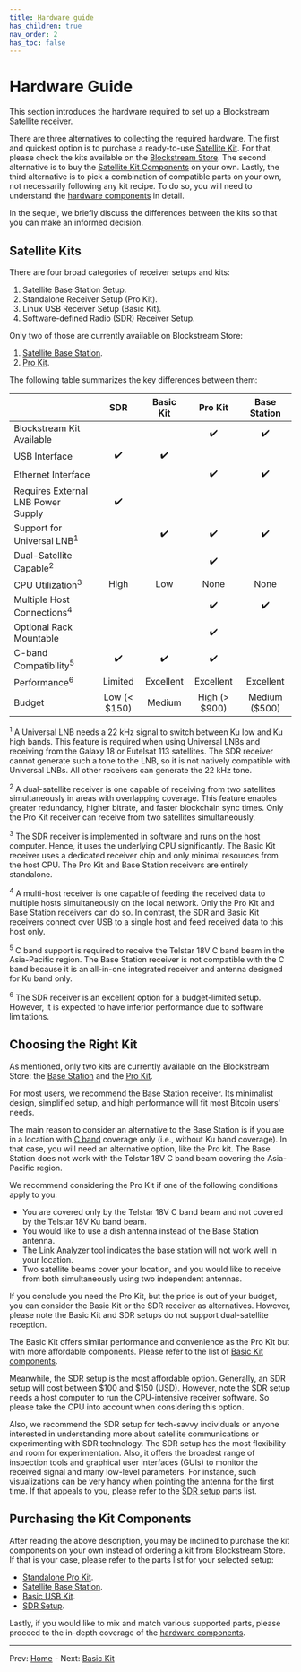 ```yaml
---
title: Hardware guide
has_children: true
nav_order: 2
has_toc: false
---
```


# Hardware Guide

This section introduces the hardware required to set up a Blockstream Satellite receiver.

There are three alternatives to collecting the required hardware. The first and quickest option is to purchase a ready-to-use [Satellite Kit](#satellite-kits). For that, please check the kits available on the [Blockstream Store](https://store.blockstream.com/product-category/satellite_kits/). The second alternative is to buy the [Satellite Kit Components](#purchasing-the-kit-components) on your own. Lastly, the third alternative is to pick a combination of compatible parts on your own, not necessarily following any kit recipe. To do so, you will need to understand the [hardware components](hardware-components.md) in detail.

In the sequel, we briefly discuss the differences between the kits so that you can make an informed decision.

## Satellite Kits

There are four broad categories of receiver setups and kits:

1. Satellite Base Station Setup.
2. Standalone Receiver Setup (Pro Kit).
3. Linux USB Receiver Setup (Basic Kit).
4. Software-defined Radio (SDR) Receiver Setup.

Only two of those are currently available on Blockstream Store:

1. [Satellite Base Station](https://store.blockstream.com/products/blockstream-satellite-base-station/).
2. [Pro Kit](https://store.blockstream.com/products/blockstream-satellite-pro-kit/).

The following table summarizes the key differences between them:

|                                       |        SDR         |     Basic Kit      |      Pro Kit       |    Base Station    |
| ------------------------------------- | :----------------: | :----------------: | :----------------: | :----------------: |
| Blockstream Kit Available             |                    |                    | :heavy_check_mark: | :heavy_check_mark: |
| USB Interface                         | :heavy_check_mark: | :heavy_check_mark: |                    |                    |
| Ethernet Interface                    |                    |                    | :heavy_check_mark: | :heavy_check_mark: |
| Requires External LNB Power Supply    | :heavy_check_mark: |                    |                    |                    |
| Support for Universal LNB<sup>1</sup> |                    | :heavy_check_mark: | :heavy_check_mark: | :heavy_check_mark: |
| Dual-Satellite Capable<sup>2</sup>    |                    |                    | :heavy_check_mark: |                    |
| CPU Utilization<sup>3</sup>           |        High        |        Low         |        None        |        None        |
| Multiple Host Connections<sup>4</sup> |                    |                    | :heavy_check_mark: | :heavy_check_mark: |
| Optional Rack Mountable               |                    |                    | :heavy_check_mark: |                    |
| C-band Compatibility<sup>5</sup>      | :heavy_check_mark: | :heavy_check_mark: | :heavy_check_mark: |                    |
| Performance<sup>6</sup>               |      Limited       |     Excellent      |     Excellent      |     Excellent      |
| Budget                                |    Low (< $150)    |       Medium       |   High (> $900)    |   Medium ($500)    |

<sup>1</sup> A Universal LNB needs a 22 kHz signal to switch between Ku low and Ku high bands. This feature is required when using Universal LNBs and receiving from the Galaxy 18 or Eutelsat 113 satellites. The SDR receiver cannot generate such a tone to the LNB, so it is not natively compatible with Universal LNBs. All other receivers can generate the 22 kHz tone.

<sup>2</sup> A dual-satellite receiver is one capable of receiving from two satellites simultaneously in areas with overlapping coverage. This feature enables greater redundancy, higher bitrate, and faster blockchain sync times. Only the Pro Kit receiver can receive from two satellites simultaneously.

<sup>3</sup> The SDR receiver is implemented in software and runs on the host computer. Hence, it uses the underlying CPU significantly. The Basic Kit receiver uses a dedicated receiver chip and only minimal resources from the host CPU. The Pro Kit and Base Station receivers are entirely standalone.

<sup>4</sup> A multi-host receiver is one capable of feeding the received data to multiple hosts simultaneously on the local network. Only the Pro Kit and Base Station receivers can do so. In contrast, the SDR and Basic Kit receivers connect over USB to a single host and feed received data to this host only.

<sup>5</sup> C band support is required to receive the Telstar 18V C band beam in the Asia-Pacific region. The Base Station receiver is not compatible with the C band because it is an all-in-one integrated receiver and antenna designed for Ku band only.

<sup>6</sup> The SDR receiver is an excellent option for a budget-limited setup. However, it is expected to have inferior performance due to software limitations.

## Choosing the Right Kit

As mentioned, only two kits are currently available on the Blockstream Store: the [Base Station](https://store.blockstream.com/products/blockstream-satellite-base-station/) and the [Pro Kit](https://store.blockstream.com/products/blockstream-satellite-pro-kit/).

For most users, we recommend the Base Station receiver. Its minimalist design, simplified setup, and high performance will fit most Bitcoin users' needs.

The main reason to consider an alternative to the Base Station is if you are in a location with [C band](frequency.md#signal-bands) coverage only (i.e., without Ku band coverage). In that case, you will need an alternative option, like the Pro kit. The Base Station does not work with the Telstar 18V C band beam covering the Asia-Pacific region.

We recommend considering the Pro Kit if one of the following conditions apply to you:

- You are covered only by the Telstar 18V C band beam and not covered by the Telstar 18V Ku band beam.
- You would like to use a dish antenna instead of the Base Station antenna.
- The [Link Analyzer](https://satellite.blockstream.space/link-analyzer/) tool indicates the base station will not work well in your location.
- Two satellite beams cover your location, and you would like to receive from both simultaneously using two independent antennas.

If you conclude you need the Pro Kit, but the price is out of your budget, you can consider the Basic Kit or the SDR receiver as alternatives. However, please note the Basic Kit and SDR setups do not support dual-satellite reception.

The Basic Kit offers similar performance and convenience as the Pro Kit but with more affordable components. Please refer to the list of [Basic Kit components](basic-kit.md).

Meanwhile, the SDR setup is the most affordable option. Generally, an SDR setup will cost between $100 and $150 (USD). However, note the SDR setup needs a host computer to run the CPU-intensive receiver software. So please take the CPU into account when considering this option.

Also, we recommend the SDR setup for tech-savvy individuals or anyone interested in understanding more about satellite communications or experimenting with SDR technology. The SDR setup has the most flexibility and room for experimentation. Also, it offers the broadest range of inspection tools and graphical user interfaces (GUIs) to monitor the received signal and many low-level parameters. For instance, such visualizations can be very handy when pointing the antenna for the first time. If that appeals to you, please refer to the [SDR setup](sdr-setup.md) parts list.


## Purchasing the Kit Components

After reading the above description, you may be inclined to purchase the kit components on your own instead of ordering a kit from Blockstream Store. If that is your case, please refer to the parts list for your selected setup:

- [Standalone Pro Kit](pro-kit.md).
- [Satellite Base Station](base-station.md).
- [Basic USB Kit](basic-kit.md).
- [SDR Setup](sdr-setup.md).

Lastly, if you would like to mix and match various supported parts, please proceed to the in-depth coverage of the [hardware components](hardware-components.md).

---

Prev: [Home](../index.md) - Next: [Basic Kit](basic-kit.md)
